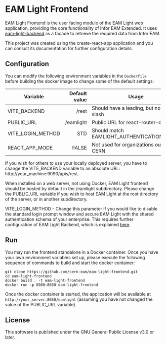 # EAM Light Frontend

EAM Light Frontend is the user facing module of the EAM Light web application, providing the core functionality of Infor EAM Extended. It uses [eam-light-backend](https://github.com/cern-eam/eam-light-backend) as a facade to retrieve the required data from Infor EAM.

This project was created using the create-react-app application and you can consult its documentation for further configuration details.

## Configuration

You can modify the following environment variables in the `Dockerfile` before building the docker image to change some of the default settings:

| Variable          | Default value | Usage                                        |
| ----------------- | ------------: | -------------------------------------------- |
| VITE_BACKEND      |         /rest | Should have a leading, but no trailing slash |
| PUBLIC_URL        |     /eamlight | Public URL for react-router-dom              |
| VITE_LOGIN_METHOD |           STD | Should match EAMLIGHT_AUTHENTICATION_MODE    |
| REACT_APP_MODE    |         FALSE | Not used for organizations outside CERN      |

If you wish for others to use your locally deployed server, you have to change the VITE_BACKEND variable to an absolute URL: http://your_machine:9090/apis/rest.

When installed on a web server, not using Docker, EAM Light frontend should be hosted by default in the /eamlight subdirectory. Please change the PUBLIC_URL variable if you wish to host EAM Light at the root directory of the server, or in another subdirectory.

VITE_LOGIN_METHOD - Change this parameter if you would like to disable the standard login prompt window and secure EAM Light with the shared authentication schema of your enterprise. This requires further configuration of EAM Light Backend, which is explained [here](https://github.com/cern-eam/eam-light-backend).

## Run

You may run the frontend standalone in a Docker container. Once you have your own environment variables set up, please execute the following sequence of commands to build and start the docker container:

```
git clone https://github.com/cern-eam/eam-light-frontend.git
cd eam-light-frontend
docker build . -t eam-light-frontend
docker run -p 8080:8080 eam-light-frontend
```

Once the docker container is started, the application will be available at `http://your_server:8080/eamlight` (assuming you have not changed the value of the PUBLIC_URL variable).

## License

This software is published under the GNU General Public License v3.0 or later.
